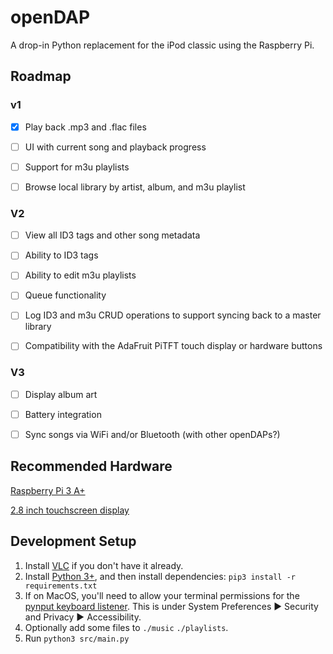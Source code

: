 # openDAP
A drop-in Python replacement for the iPod classic using the Raspberry Pi.

## Roadmap
### v1

- [x] Play back .mp3 and .flac files

- [ ] UI with current song and playback progress

- [ ] Support for m3u playlists

- [ ] Browse local library by artist, album, and m3u playlist

### V2

- [ ] View all ID3 tags and other song metadata

- [ ] Ability to ID3 tags

- [ ] Ability to edit m3u playlists

- [ ] Queue functionality

- [ ] Log ID3 and m3u CRUD operations to support syncing back to a master library

- [ ] Compatibility with the AdaFruit PiTFT touch display or hardware buttons

### V3

- [ ] Display album art

- [ ] Battery integration

- [ ] Sync songs via WiFi and/or Bluetooth (with other openDAPs?)

## Recommended Hardware
[Raspberry Pi 3 A+](https://www.adafruit.com/product/4027)

[2.8 inch touchscreen display](https://www.adafruit.com/product/1601)

## Development Setup
1. Install [VLC](https://www.videolan.org/vlc/) if you don't have it already.
1. Install [Python 3+](https://www.python.org/), and then install dependencies:
`pip3 install -r requirements.txt`
1. If on MacOS, you'll need to allow your terminal permissions for the [pynput keyboard listener](https://pynput.readthedocs.io/en/latest/limitations.html#mac-osx). This is under System Preferences ▶ Security and Privacy ▶ Accessibility.
1. Optionally add some files to `./music` `./playlists`.
1. Run `python3 src/main.py`
